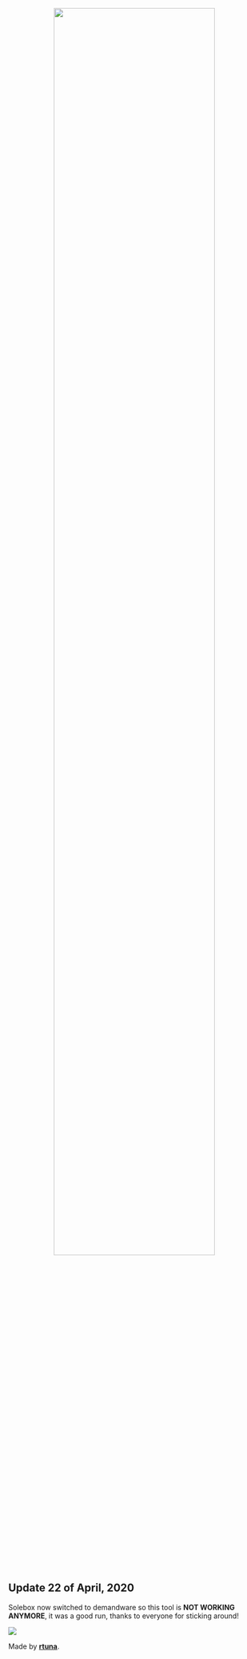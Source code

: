 <p align="center"><img width=80% src="https://i.imgur.com/VVjWRkP.png"></p>

## Update 22 of April, 2020
Solebox now switched to demandware so this tool is **NOT WORKING ANYMORE**, it was a good run, thanks to everyone for sticking around!

![](https://i.imgur.com/kNsc2qu.png)

Made by [__rtuna__](https://twitter.com/rtunazzz).
